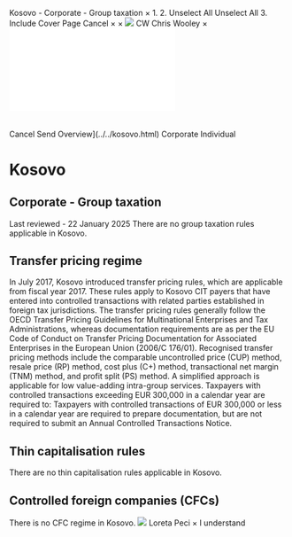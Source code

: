 Kosovo - Corporate - Group taxation
×
1.
2.
Unselect All
Unselect All
3.
Include Cover Page
Cancel
×
×
![](../../-/media/world-wide-tax-summaries/attachments/global---chris-wooley.ashx%3Frev=ac5e5f3223b34096b1afc2a6009c7320&revision=ac5e5f32-23b3-4096-b1af-c2a6009c7320&hash=859B7ADC84DC2CBEC9760E9E6EE7DE6D0A8BFCDF)
CW
Chris Wooley
×
![](group-taxation.html)
######
Cancel
Send
Overview](../../kosovo.html)
Corporate
Individual
# Kosovo
## Corporate - Group taxation
Last reviewed - 22 January 2025
There are no group taxation rules applicable in Kosovo.
## Transfer pricing regime
In July 2017, Kosovo introduced transfer pricing rules, which are applicable from fiscal year 2017.
These rules apply to Kosovo CIT payers that have entered into controlled transactions with related parties established in foreign tax jurisdictions.
The transfer pricing rules generally follow the OECD Transfer Pricing Guidelines for Multinational Enterprises and Tax Administrations, whereas documentation requirements are as per the EU Code of Conduct on Transfer Pricing Documentation for Associated Enterprises in the European Union (2006/C 176/01).
Recognised transfer pricing methods include the comparable uncontrolled price (CUP) method, resale price (RP) method, cost plus (C+) method, transactional net margin (TNM) method, and profit split (PS) method. A simplified approach is applicable for low value-adding intra-group services.
Taxpayers with controlled transactions exceeding EUR 300,000 in a calendar year are required to:
Taxpayers with controlled transactions of EUR 300,000 or less in a calendar year are required to prepare documentation, but are not required to submit an Annual Controlled Transactions Notice.
## Thin capitalisation rules
There are no thin capitalisation rules applicable in Kosovo.
## Controlled foreign companies (CFCs)
There is no CFC regime in Kosovo.
![](../../-/media/world-wide-tax-summaries/attachments/albania_kosovo---loreta_peci.ashx%3Frev=2ff41f7c01a94d039e7aafa977b384db&revision=2ff41f7c-01a9-4d03-9e7a-afa977b384db&hash=55AC396F685CC0AD5A8599FF8C86F658641A6DE5)
Loreta Peci
×
I understand